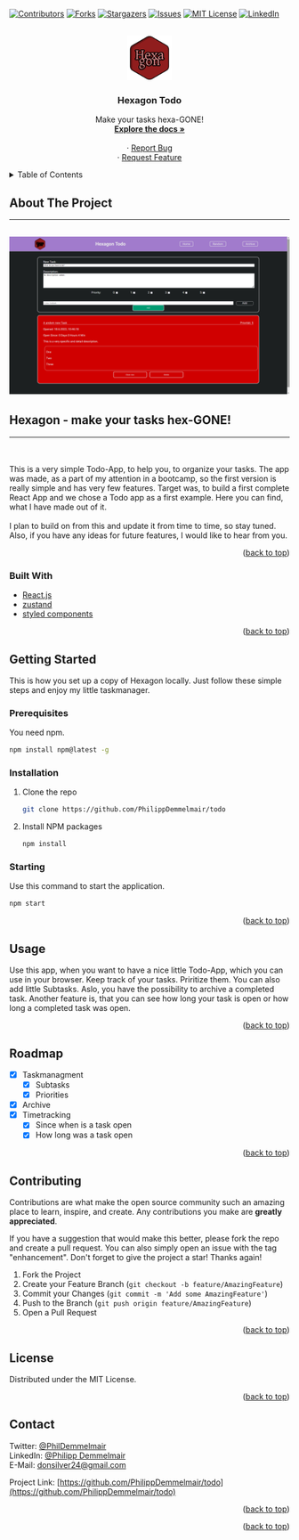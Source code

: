 <div id="top"></div>

[![Contributors][contributors-shield]][contributors-url]
[![Forks][forks-shield]][forks-url]
[![Stargazers][stars-shield]][stars-url]
[![Issues][issues-shield]][issues-url]
[![MIT License][license-shield]][license-url]
[![LinkedIn][linkedin-shield]][linkedin-url]

<!-- PROJECT LOGO -->
<br />
<div align="center">
  <a href="https://github.com/PhilippDemmelmair/todo">
    <img src="./images/Logo.png" alt="Logo" width="80" height="80">
  </a>

<h3 align="center">Hexagon Todo</h3>

  <p align="center">
    Make your tasks hexa-GONE!
    <br />
    <a href="https://github.com/PhilippDemmelmair/todo"><strong>Explore the docs »</strong></a>
    <br />
    <br />
    <!-- <a href="https://github.com/github_username/repo_name">View Demo</a> -->
    ·
    <a href="https://github.com/PhilippDemmelmair/todo/issues">Report Bug</a><br>
    ·
    <a href="https://github.com/PhilippDemmelmair/todo/issues">Request Feature</a>
  </p>
</div>

<!-- TABLE OF CONTENTS -->
<details>
  <summary>Table of Contents</summary>
  <ol>
    <li>
      <a href="#about-the-project">About The Project</a>
      <ul>
        <li><a href="#built-with">Built With</a></li>
      </ul>
    </li>
    <li>
      <a href="#getting-started">Getting Started</a>
      <ul>
        <li><a href="#prerequisites">Prerequisites</a></li>
        <li><a href="#installation">Installation</a></li>
      </ul>
    </li>
    <li><a href="#usage">Usage</a></li>
    <li><a href="#roadmap">Roadmap</a></li>
    <li><a href="#contributing">Contributing</a></li>
    <li><a href="#license">License</a></li>
    <li><a href="#contact">Contact</a></li>
    <li><a href="#acknowledgments">Acknowledgments</a></li>
  </ol>
</details>

<!-- ABOUT THE PROJECT -->

## About The Project

---

## ![Homepage](./images/Homepage_v010.png)

## Hexagon - make your tasks hex-GONE!

---

<br><br>
This is a very simple Todo-App, to help you, to organize your tasks. The app was made, as a part of my attention in a bootcamp, so the first version is really simple and has very few features. Target was, to build a first complete React App and we chose a Todo app as a first example. Here you can find, what I have made out of it.
<br><br>
I plan to build on from this and update it from time to time, so stay tuned. Also, if you have any ideas for future features, I would like to hear from you.

<p align="right">(<a href="#top">back to top</a>)</p>

### Built With

- [React.js](https://reactjs.org/)
- [zustand](https://www.npmjs.com/package/zustand)
- [styled components](https://www.npmjs.com/package/styled-components)

<p align="right">(<a href="#top">back to top</a>)</p>

<!-- GETTING STARTED -->

## Getting Started

This is how you set up a copy of Hexagon locally. Just follow these simple steps and enjoy my little taskmanager.

### Prerequisites

You need npm.

```sh
npm install npm@latest -g
```

### Installation

1. Clone the repo
   ```sh
   git clone https://github.com/PhilippDemmelmair/todo
   ```
2. Install NPM packages
   ```sh
   npm install
   ```

### Starting

Use this command to start the application.

```sh
npm start
```

<p align="right">(<a href="#top">back to top</a>)</p>

<!-- USAGE EXAMPLES -->

## Usage

Use this app, when you want to have a nice little Todo-App, which you can use in your browser. Keep track of your tasks. Priritize them. You can also add little Subtasks. Aslo, you have the possibility to archive a completed task. Another feature is, that you can see how long your task is open or how long a completed task was open.

<p align="right">(<a href="#top">back to top</a>)</p>

<!-- ROADMAP -->

## Roadmap

- [x] Taskmanagment
  - [x] Subtasks
  - [x] Priorities
- [x] Archive
- [x] Timetracking
  - [x] Since when is a task open
  - [x] How long was a task open

<p align="right">(<a href="#top">back to top</a>)</p>

<!-- CONTRIBUTING -->

## Contributing

Contributions are what make the open source community such an amazing place to learn, inspire, and create. Any contributions you make are **greatly appreciated**.

If you have a suggestion that would make this better, please fork the repo and create a pull request. You can also simply open an issue with the tag "enhancement".
Don't forget to give the project a star! Thanks again!

1. Fork the Project
2. Create your Feature Branch (`git checkout -b feature/AmazingFeature`)
3. Commit your Changes (`git commit -m 'Add some AmazingFeature'`)
4. Push to the Branch (`git push origin feature/AmazingFeature`)
5. Open a Pull Request

<p align="right">(<a href="#top">back to top</a>)</p>

<!-- LICENSE -->

## License

Distributed under the MIT License.

<!-- See `LICENSE.txt` for more information. -->

<p align="right">(<a href="#top">back to top</a>)</p>

<!-- CONTACT -->

## Contact

Twitter: <a href="https://twitter.com/PhilDemmelmair">@PhilDemmelmair</a> <br>
LinkedIn: <a href="https://www.linkedin.com/in/philipp-demmelmair-45755a1b7/">@Philipp Demmelmair</a> <br>
E-Mail: <a href="mailto:donsilver24@gmail.com">donsilver24@gmail.com</a>

Project Link: [https://github.com/PhilippDemmelmair/todo](https://github.com/PhilippDemmelmair/todo)

<p align="right">(<a href="#top">back to top</a>)</p>

<!-- ACKNOWLEDGMENTS -->

<!-- ## Acknowledgments

- []()
- []()
- []() -->

<p align="right">(<a href="#top">back to top</a>)</p>

<!-- MARKDOWN LINKS & IMAGES -->
<!-- https://www.markdownguide.org/basic-syntax/#reference-style-links -->

[contributors-shield]: https://img.shields.io/github/contributors/github_username/repo_name.svg?style=for-the-badge
[contributors-url]: https://github.com/github_username/repo_name/graphs/contributors
[forks-shield]: https://img.shields.io/github/forks/github_username/repo_name.svg?style=for-the-badge
[forks-url]: https://github.com/github_username/repo_name/network/members
[stars-shield]: https://img.shields.io/github/stars/github_username/repo_name.svg?style=for-the-badge
[stars-url]: https://github.com/github_username/repo_name/stargazers
[issues-shield]: https://img.shields.io/github/issues/github_username/repo_name.svg?style=for-the-badge
[issues-url]: https://github.com/github_username/repo_name/issues
[license-shield]: https://img.shields.io/github/license/github_username/repo_name.svg?style=for-the-badge
[license-url]: https://github.com/github_username/repo_name/blob/master/LICENSE.txt
[linkedin-shield]: https://img.shields.io/badge/-LinkedIn-black.svg?style=for-the-badge&logo=linkedin&colorB=555
[linkedin-url]: https://linkedin.com/in/linkedin_username
[product-screenshot]: images/screenshot.png
